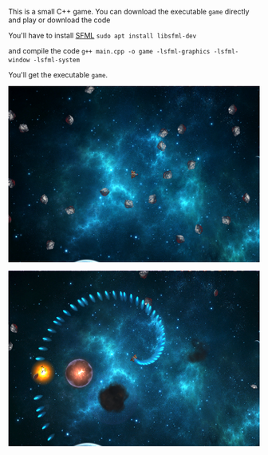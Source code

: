 This is a small C++ game. 
You can download the executable `game` directly and play
or download the code

You'll have to install [SFML](https://www.sfml-dev.org/tutorials/2.5/start-linux.php)
`sudo apt install libsfml-dev`

and compile the code
`g++ main.cpp -o game -lsfml-graphics -lsfml-window -lsfml-system`

You'll get the executable `game`.

![Game](/images/vessel.png)



![Game2](/images/fireallaround.png)

